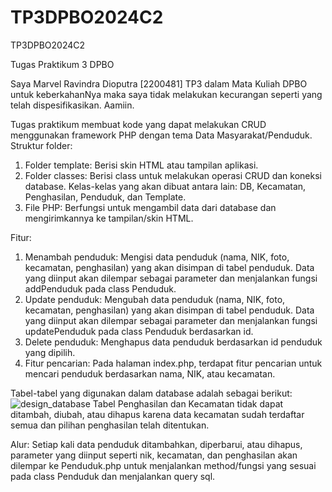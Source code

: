 # TP3DPBO2024C2
TP3DPBO2024C2

Tugas Praktikum 3 DPBO

Saya Marvel Ravindra Dioputra [2200481] TP3 dalam Mata Kuliah DPBO untuk keberkahanNya maka saya tidak melakukan kecurangan seperti yang telah dispesifikasikan. Aamiin.

Tugas praktikum membuat kode yang dapat melakukan CRUD menggunakan framework PHP dengan tema Data Masyarakat/Penduduk. Struktur folder:

  1. Folder template: Berisi skin HTML atau tampilan aplikasi.
  2. Folder classes: Berisi class untuk melakukan operasi CRUD dan koneksi database. Kelas-kelas yang akan dibuat antara lain: DB, Kecamatan, Penghasilan, Penduduk, dan Template.
  3. File PHP: Berfungsi untuk mengambil data dari database dan mengirimkannya ke tampilan/skin HTML.

Fitur:
  1. Menambah penduduk: Mengisi data penduduk (nama, NIK, foto, kecamatan, penghasilan) yang akan disimpan di tabel penduduk. Data yang diinput akan dilempar sebagai parameter dan menjalankan fungsi addPenduduk pada class Penduduk.
  2. Update penduduk: Mengubah data penduduk (nama, NIK, foto, kecamatan, penghasilan) yang akan disimpan di tabel penduduk. Data yang diinput akan dilempar sebagai parameter dan menjalankan fungsi updatePenduduk pada class Penduduk berdasarkan id.
  3. Delete penduduk: Menghapus data penduduk berdasarkan id penduduk yang dipilih.
  4. Fitur pencarian: Pada halaman index.php, terdapat fitur pencarian untuk mencari penduduk berdasarkan nama, NIK, atau kecamatan.

Tabel-tabel yang digunakan dalam database adalah sebagai berikut:
![design_database](https://github.com/rdmrvl/TP3DPBO2024C2/assets/64513644/26b83375-d87d-452f-bc78-323d11e74c76)
Tabel Penghasilan dan Kecamatan tidak dapat ditambah, diubah, atau dihapus karena data kecamatan sudah terdaftar semua dan pilihan penghasilan telah ditentukan.

Alur:
Setiap kali data penduduk ditambahkan, diperbarui, atau dihapus, parameter yang diinput seperti nik, kecamatan, dan penghasilan akan dilempar ke Penduduk.php untuk menjalankan method/fungsi yang sesuai pada class Penduduk dan menjalankan query sql.
